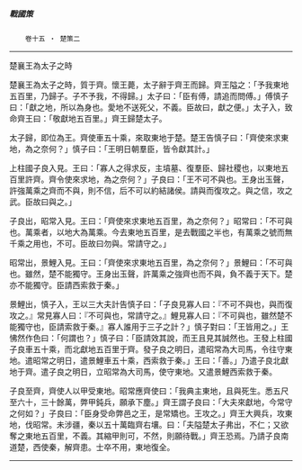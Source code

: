 

##### 戰國策
　　`卷十五 ‧ 楚策二`

* * *

楚襄王為太子之時

楚襄王為太子之時，質于齊。懷王薨，太子辭于齊王而歸。齊王隘之：「予我東地五百里，乃歸子。子不予我，不得歸。」太子曰：「臣有傅，請追而問傅。」傅慎子曰：「獻之地，所以為身也。愛地不送死父，不義。臣故曰，獻之便。」太子入，致命齊王曰：「敬獻地五百里。」齊王歸楚太子。

太子歸，即位為王。齊使車五十乘，來取東地于楚。楚王告慎子曰：「齊使來求東地，為之奈何？」慎子曰：「王明日朝羣臣，皆令獻其計。」

上柱國子良入見。王曰：「寡人之得求反，主墳墓、復羣臣、歸社稷也，以東地五百里許齊。齊令使來求地，為之奈何？」子良曰：「王不可不與也。王身出玉聲，許強萬乘之齊而不與，則不信，后不可以約結諸侯。請與而復攻之。與之信，攻之武。臣故曰與之。」

子良出，昭常入見。王曰：「齊使來求東地五百里，為之奈何？」昭常曰：「不可與也。萬乘者，以地大為萬乘。今去東地五百里，是去戰國之半也，有萬乘之號而無千乘之用也，不可。臣故曰勿與。常請守之。」

昭常出，景鯉入見。王曰：「齊使來求東地五百里，為之奈何？」景鯉曰：「不可與也。雖然，楚不能獨守。王身出玉聲，許萬乘之強齊也而不與，負不義于天下。楚亦不能獨守。臣請西索救于秦。」

景鯉出，慎子入，王以三大夫計告慎子曰：「子良見寡人曰：『不可不與也，與而復攻之。』常見寡人曰：『不可與也，常請守之。』鯉見寡人曰：『不可與也，雖然楚不能獨守也，臣請索救于秦。』寡人誰用于三子之計？」慎子對曰：「王皆用之。」王怫然作色曰：「何謂也？」慎子曰：「臣請效其說，而王且見其誠然也。王發上柱國子良車五十乘，而北獻地五百里于齊。發子良之明日，遣昭常為大司馬，令往守東地。遣昭常之明日，遣景鯉車五十乘，西索救于秦。」王曰：「善。」乃遣子良北獻地于齊。遣子良之明日，立昭常為大司馬，使守東地。又遣景鯉西索救于秦。

子良至齊，齊使人以甲受東地。昭常應齊使曰：「我典主東地，且與死生。悉五尺至六十，三十餘萬，弊甲鈍兵，願承下塵。」齊王謂子良曰：「大夫來獻地，今常守之何如？」子良曰：「臣身受命弊邑之王，是常矯也。王攻之。」齊王大興兵，攻東地，伐昭常。未涉疆，秦以五十萬臨齊右壤。曰：「夫隘楚太子弗出，不仁；又欲奪之東地五百里，不義。其縮甲則可，不然，則願待戰。」齊王恐焉。乃請子良南道楚，西使秦，解齊患。士卒不用，東地復全。

* * *

